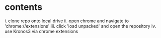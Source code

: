 
# contents
  
i. clone repo onto local drive
ii. open chrome and navigate to 'chrome://extensions'
iii. click 'load unpacked' and open the repository
iv. use Kronos3 via chrome extensions